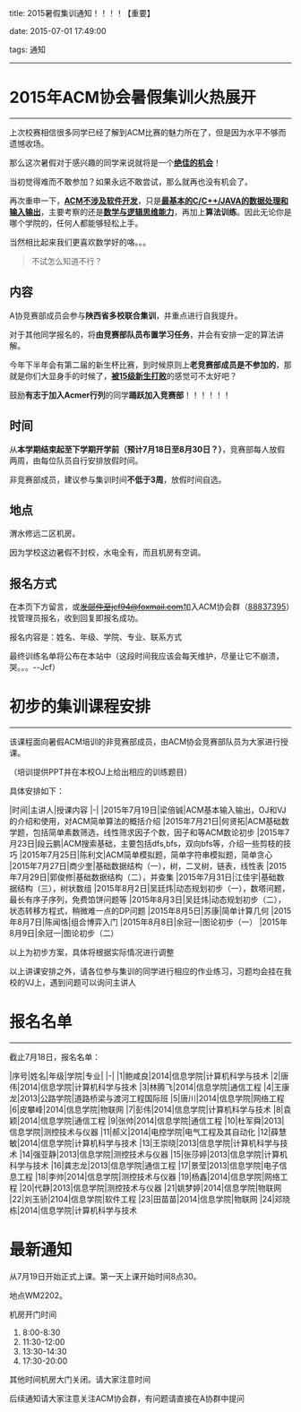 title: 2015暑假集训通知！！！！【重要】

date: 2015-07-01 17:49:00

tags: 通知

---

# 2015年ACM协会暑假集训火热展开

---

上次校赛相信很多同学已经了解到ACM比赛的魅力所在了，但是因为水平不够而遗憾收场。

那么这次暑假对于感兴趣的同学来说就将是一个<u>**绝佳的机会**</u>！

当初觉得难而不敢参加？如果永远不敢尝试，那么就再也没有机会了。

再次重申一下，<u>**ACM不涉及软件开发**</u>，只是<u>**最基本的C/C++/JAVA的数据处理和输入输出**</u>，主要考察的还是<u>**数学与逻辑思维能力**</u>，再加上**算法训练**。因此无论你是哪个学院的，任何人都能够轻松上手。

当然相比起来我们更喜欢数学好的咯。。。

> 不试怎么知道不行？

## 内容

A协竞赛部成员会参与**陕西省多校联合集训**，并重点进行自我提升。

对于其他同学报名的，将**由竞赛部队员布置学习任务**，并会有安排一定的算法讲解。

今年下半年会有第二届的新生杯比赛，到时候原则上**老竞赛部成员是不参加的**，那就是你们大显身手的时候了，<u>**被15级新生打败**</u>的感觉可不太好吧？

鼓励**有志于加入Acmer行列**的同学**踊跃加入竞赛部**！！！！！！

## 时间

从**本学期结束起至下学期开学前（预计7月18日至8月30日？）**，竞赛部每人放假两周，由每位队员自行安排放假时间。

非竞赛部成员，建议参与集训时间**不低于3周**，放假时间自选。

## 地点

渭水修远二区机房。

因为学校这边暑假不封校，水电全有，而且机房有空调。

## 报名方式

在本页下方留言，或~~发邮件至jcf94@foxmail.com~~加入ACM协会群（[88837395](http://jq.qq.com/?_wv=1027&k=Y6hQgX)）找管理员报名，收到回复即报名成功。

报名内容是：姓名、年级、学院、专业、联系方式

最终训练名单将公布在本站中（这段时间我应该会每天维护，尽量让它不崩溃，哭。。。--Jcf）

# 初步的集训课程安排

---

该课程面向暑假ACM培训的非竞赛部成员，由ACM协会竞赛部队员为大家进行授课。

（培训提供PPT并在本校OJ上给出相应的训练题目）

具体安排如下：

|时间|主讲人|授课内容
|-|
|2015年7月19日|梁倍铖|ACM基本输入输出，OJ和VJ的介绍和使用，对ACM简单算法的概括介绍
|2015年7月21日|何贤拓|ACM基础数学题，包括简单素数筛选，线性筛求因子个数，因子和等ACM数论初步
|2015年7月23日|段云鹏|ACM搜索基础，主要包括dfs,bfs，双向bfs等，介绍一些剪枝的技巧
|2015年7月25日|陈利文|ACM简单模拟题，简单字符串模拟题，简单贪心
|2015年7月27日|商少奎|基础数据结构（一），树，二叉树，链表，线性表
|2015年7月29日|郭俊修|基础数据结构（二），并查集
|2015年7月31日|江佳宇|基础数据结构（三），树状数组
|2015年8月2日|吴廷炜|动态规划初步（一），数塔问题，最长有序子序列，免费馅饼问题等
|2015年8月3日|吴廷炜|动态规划初步（二），状态转移方程式，稍微难一点的DP问题
|2015年8月5日|苏康|简单计算几何
|2015年8月7日|陈闻恪|组合博弈入门
|2015年8月8日|余冠一|图论初步（一）
|2015年8月9日|余冠一|图论初步（二）

以上为初步方案，具体将根据实际情况进行调整

以上讲课安排之外，请各位参与集训的同学进行相应的作业练习，习题均会挂在我校的VJ上，遇到问题可以询问主讲人

# 报名名单

---

截止7月18日，报名名单：

|序号|姓名|年级|学院|专业|
|-|
|1|鲍咸良|2014|信息学院|计算机科学与技术
|2|唐伟|2014|信息学院|计算机科学与技术
|3|林腾飞|2014|信息学院|通信工程
|4|王康龙|2013|公路学院|道路桥梁与渡河工程国际班
|5|唐川|2014|信息学院|网络工程
|6|皮攀峰|2014|信息学院|物联网
|7|彭伟|2014|信息学院|计算机科学与技术
|8|袁颖|2014|信息学院|通信工程
|9|张帅|2014|信息学院|通信工程
|10|杜军舜|2013|信息学院|测控技术与仪器
|11|郝义|2014|电控学院|电气工程及其自动化
|12|薛慧敏|2014|信息学院|计算机科学与技术
|13|王崇晓|2013|信息学院|计算机科学与技术
|14|强亚静|2013|信息学院|测控技术与仪器
|15|张莎婷|2013|信息学院|计算机科学与技术
|16|龚志龙|2013|信息学院|通信工程
|17|景莹|2013|信息学院|电子信息工程
|18|李帅|2014|信息学院|测控技术与仪器
|19|杨鑫|2014|信息学院|网络工程
|20|代静|2013|信息学院|测控技术与仪器
|21|姚梦婷|2014|信息学院|物联网
|22|刘玉骄|2104|信息学院|软件工程
|23|田苗苗|2014|信息学院|物联网
|24|邓晓栋|2014|信息学院|计算机科学与技术

# 最新通知

从7月19日开始正式上课。第一天上课开始时间8点30。

地点WM2202。

机房开门时间
1. 8:00-8:30
2. 11:30-12:00
3. 13:30-14:30
4. 17:30-20:00

其他时间机房大门关闭。请大家注意时间

后续通知请大家注意关注ACM协会群，有问题请直接在A协群中提问